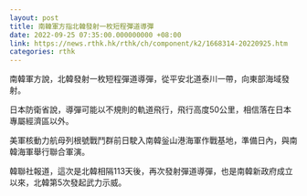 ```yaml
---
layout: post
title: 南韓軍方指北韓發射一枚短程彈道導彈
date: 2022-09-25 07:35:00.000000000 +08:00
link: https://news.rthk.hk/rthk/ch/component/k2/1668314-20220925.htm
categories: rthk
---
```


南韓軍方說，北韓發射一枚短程彈道導彈，從平安北道泰川一帶，向東部海域發射。

日本防衛省說，導彈可能以不規則的軌道飛行，飛行高度50公里，相信落在日本專屬經濟區以外。

美軍核動力航母列根號戰鬥群前日駛入南韓釡山港海軍作戰基地，準備日內，與南韓海軍舉行聯合軍演。

韓聯社報道，這次是北韓相隔113天後，再次發射彈道導彈，也是南韓新政府成立以來，北韓第5次發起武力示威。

